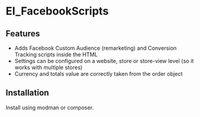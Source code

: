 # EI_FacebookScripts

## Features
- Adds Facebook Custom Audience (remarketing) and Conversion Tracking scripts inside the HTML <head>
- Settings can be configured on a website, store or store-view level (so it works with multiple stores)
- Currency and totals value are correctly taken from the order object

## Installation
Install using modman or composer.
